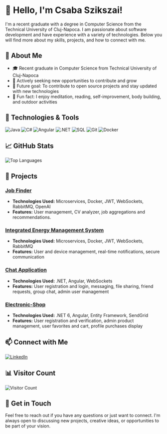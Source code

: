 # 👋 Hello, I'm Csaba Szikszai!

I'm a recent graduate with a degree in Computer Science from the Technical University of Cluj-Napoca. I am passionate about software development and have experience with a variety of technologies. Below you will find more about my skills, projects, and how to connect with me.

## 🚀 About Me
- 🎓 Recent graduate in Computer Science from Technical University of Cluj-Napoca
- 💼 Actively seeking new opportunities to contribute and grow
- 🎯 Future goal: To contribute to open source projects and stay updated with new technologies
- 🎉 Fun fact: I enjoy meditation, reading, self-improvement, body building, and outdoor activities

## 🔧 Technologies & Tools

![Java](https://img.shields.io/badge/Java-ED8B00?style=for-the-badge&logo=java&logoColor=white)
![C#](https://img.shields.io/badge/C%23-239120?style=for-the-badge&logo=c-sharp&logoColor=white)
![Angular](https://img.shields.io/badge/Angular-DD0031?style=for-the-badge&logo=angular&logoColor=white)
![.NET](https://img.shields.io/badge/.NET-512BD4?style=for-the-badge&logo=dot-net&logoColor=white)
![SQL](https://img.shields.io/badge/SQL-CC2927?style=for-the-badge&logo=microsoft-sql-server&logoColor=white)
![Git](https://img.shields.io/badge/Git-F05032?style=for-the-badge&logo=git&logoColor=white)
![Docker](https://img.shields.io/badge/Docker-2496ED?style=for-the-badge&logo=docker&logoColor=white)

## 📈 GitHub Stats

![Top Languages](https://github-readme-stats.vercel.app/api/top-langs/?username=SzCsaba01&layout=compact&theme=radical)

## 💼 Projects

### [Job Finder](https://github.com/SzCsaba01/JobFinder-FrontEnd)
- **Technologies Used:** Microservices, Docker, JWT, WebSockets, RabbitMQ, OpenAI
- **Features:** User management, CV analyzer, job aggregations and recommendations.

### [Integrated Energy Management System](https://github.com/SzCsaba01/Energy-Management-System)
- **Technologies Used:** Microservices, Docker, JWT, WebSockets, RabbitMQ
- **Features:** User and device management, real-time notifications, secure communication

### [Chat Application](https://github.com/SzCsaba01/ChatApplication-BackEnd)
- **Technologies Used:** .NET, Angular, WebSockets
- **Features:** User registration and login, messaging, file sharing, friend requests, group chat, admin user management


### [Electronic-Shop](https://github.com/SzCsaba01/Electronic-Shop)
- **Technologies Used:** .NET 6, Angular, Entity Framework, SendGrid
- **Features:** User registration and verification, admin product management, user favorites and cart, profile purchases display


## 📫 Connect with Me

[![LinkedIn](https://img.shields.io/badge/LinkedIn-0077B5?style=for-the-badge&logo=linkedin&logoColor=white)](https://www.linkedin.com/in/szcsaba01/)

## 📊 Visitor Count
![Visitor Count](https://komarev.com/ghpvc/?username=SzCsaba01&color=brightgreen&style=flat)

## 💬 Get in Touch
Feel free to reach out if you have any questions or just want to connect. I'm always open to discussing new projects, creative ideas, or opportunities to be part of your vision.

